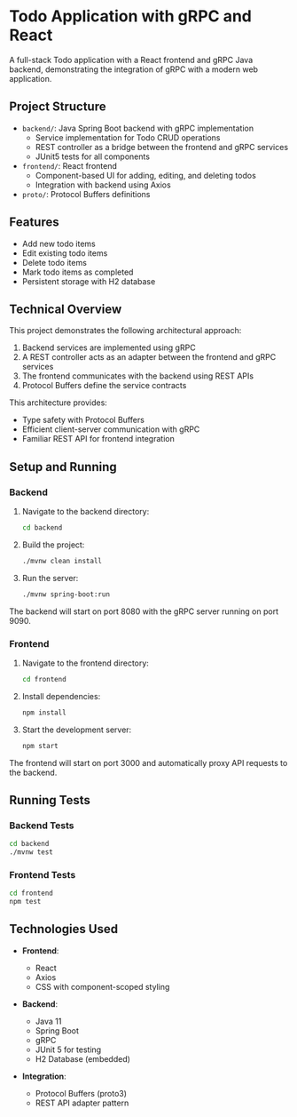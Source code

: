 # Todo Application with gRPC and React

A full-stack Todo application with a React frontend and gRPC Java backend, demonstrating the integration of gRPC with a modern web application.

## Project Structure

- `backend/`: Java Spring Boot backend with gRPC implementation
  - Service implementation for Todo CRUD operations
  - REST controller as a bridge between the frontend and gRPC services
  - JUnit5 tests for all components
- `frontend/`: React frontend
  - Component-based UI for adding, editing, and deleting todos
  - Integration with backend using Axios
- `proto/`: Protocol Buffers definitions

## Features

- Add new todo items
- Edit existing todo items
- Delete todo items
- Mark todo items as completed
- Persistent storage with H2 database

## Technical Overview

This project demonstrates the following architectural approach:

1. Backend services are implemented using gRPC
2. A REST controller acts as an adapter between the frontend and gRPC services
3. The frontend communicates with the backend using REST APIs
4. Protocol Buffers define the service contracts

This architecture provides:
- Type safety with Protocol Buffers
- Efficient client-server communication with gRPC
- Familiar REST API for frontend integration

## Setup and Running

### Backend

1. Navigate to the backend directory:
   ```bash
   cd backend
   ```

2. Build the project:
   ```bash
   ./mvnw clean install
   ```

3. Run the server:
   ```bash
   ./mvnw spring-boot:run
   ```

The backend will start on port 8080 with the gRPC server running on port 9090.

### Frontend

1. Navigate to the frontend directory:
   ```bash
   cd frontend
   ```

2. Install dependencies:
   ```bash
   npm install
   ```

3. Start the development server:
   ```bash
   npm start
   ```

The frontend will start on port 3000 and automatically proxy API requests to the backend.

## Running Tests

### Backend Tests

```bash
cd backend
./mvnw test
```

### Frontend Tests

```bash
cd frontend
npm test
```

## Technologies Used

- **Frontend**:
  - React
  - Axios
  - CSS with component-scoped styling

- **Backend**:
  - Java 11
  - Spring Boot
  - gRPC
  - JUnit 5 for testing
  - H2 Database (embedded)

- **Integration**:
  - Protocol Buffers (proto3)
  - REST API adapter pattern
